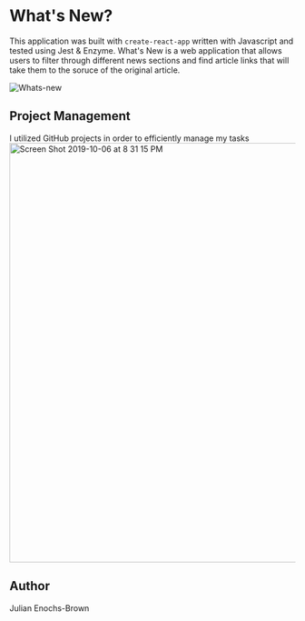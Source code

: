 # What's New?
This application was built with `create-react-app` written with Javascript and tested using Jest & Enzyme.
What's New is a web application that allows users to filter through different news sections and find article links that will take them to the soruce of the original article.

![Whats-new](https://user-images.githubusercontent.com/48660739/66281228-929c9b80-e877-11e9-98c2-379a63c1ce17.png)

## Project Management
I utilized GitHub projects in order to efficiently manage my tasks
<img width="738" alt="Screen Shot 2019-10-06 at 8 31 15 PM" src="https://user-images.githubusercontent.com/48660739/66281420-764d2e80-e878-11e9-81e8-a022a47403b2.png">

## Author
Julian Enochs-Brown
